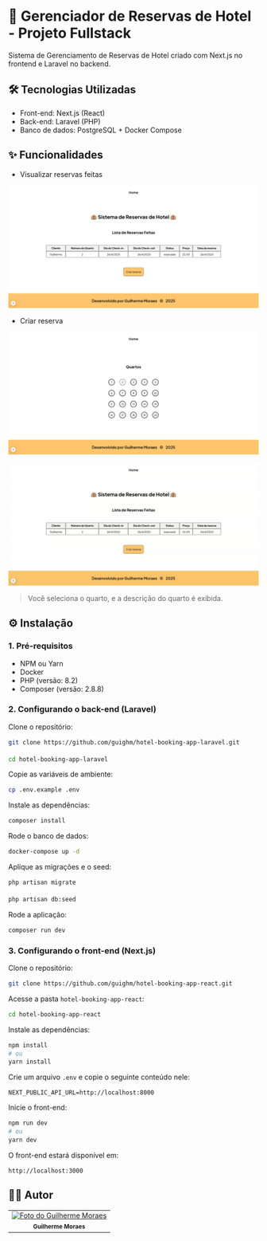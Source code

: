 # 🏨 Gerenciador de Reservas de Hotel - Projeto Fullstack

Sistema de Gerenciamento de Reservas de Hotel criado com Next.js no frontend e Laravel no backend.

## 🛠️ Tecnologias Utilizadas 

- Front-end: Next.js (React)
- Back-end: Laravel (PHP)
- Banco de dados: PostgreSQL + Docker Compose

## ✨ Funcionalidades

- Visualizar reservas feitas

![Visualizar reservas feitas](./assets/image-1.png)

- Criar reserva

![Quartos](./assets/image-2.png)

![Criar reserva](./assets/image-3.gif)

> Você seleciona o quarto, e a descrição do quarto é exibida.

## ⚙️ Instalação

### 1. Pré-requisitos

- NPM ou Yarn
- Docker
- PHP (versão: 8.2)
- Composer (versão: 2.8.8)

### 2. Configurando o back-end (Laravel)

Clone o repositório:

```bash
git clone https://github.com/guighm/hotel-booking-app-laravel.git

cd hotel-booking-app-laravel
```

Copie as variáveis de ambiente:

```bash
cp .env.example .env
```

Instale as dependências:

```bash
composer install
```

Rode o banco de dados: 

```bash
docker-compose up -d
```

Aplique as migrações e o seed:

```bash
php artisan migrate

php artisan db:seed
```

Rode a aplicação:

```bash
composer run dev
```

### 3. Configurando o front-end (Next.js)

Clone o repositório:

```bash
git clone https://github.com/guighm/hotel-booking-app-react.git
```

Acesse a pasta `hotel-booking-app-react`:

```bash
cd hotel-booking-app-react
```

Instale as dependências:

```bash
npm install 
# ou 
yarn install
```

Crie um arquivo `.env` e copie o seguinte conteúdo nele:

```
NEXT_PUBLIC_API_URL=http://localhost:8000
```

Inicie o front-end:

```bash
npm run dev 
# ou
yarn dev
```

O front-end estará disponível em:

```
http://localhost:3000
```

## 👨‍💻 Autor

<table>
  <tr>
    <td align="center">
    <a href="https://github.com/guighm">
        <img src="https://avatars.githubusercontent.com/guighm" width="100px;" alt="Foto do Guilherme Moraes"/><br />
        <sub><b>Guilherme Moraes</b></sub>
        </a>
    </td>
  </tr>
</table>
